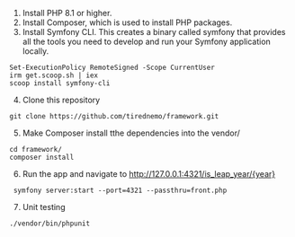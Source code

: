 1. Install PHP 8.1 or higher.
2. Install Composer, which is used to install PHP packages.
3. Install Symfony CLI. This creates a binary called symfony that provides all the tools you need to develop and run your Symfony application locally.
```
Set-ExecutionPolicy RemoteSigned -Scope CurrentUser
irm get.scoop.sh | iex
scoop install symfony-cli
```  
4. Clone this repository
```
git clone https://github.com/tirednemo/framework.git
```
5. Make Composer install tthe dependencies into the vendor/
```
cd framework/
composer install
```
6. Run the app and navigate to http://127.0.0.1:4321/is_leap_year/{year}
```
 symfony server:start --port=4321 --passthru=front.php
 ```
7. Unit testing
```
./vendor/bin/phpunit
``` 
